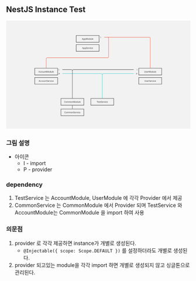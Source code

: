 ## NestJS Instance Test

![image](./README.png)

### 그림 설명
* 아이콘 
  * I - import
  * P - provider

### dependency
1. TestService 는 AccountModule, UserModule 에 각각 Provider 에서 제공
2. CommonService 는 CommonModule 에서 Provider 되며 TestService 와 AccountModule는 CommonModule 을 import 하여 사용

### 의문점
1. provider 로 각각 제공하면 instance가 개별로 생성된다. 
   * `@Injectable({ scope: Scope.DEFAULT })` 를 설정하더라도 개별로 생성된다.
2. provider 되고있는 module을 각각 import 하면 개별로 생성되지 않고 싱글톤으로 관리된다.
